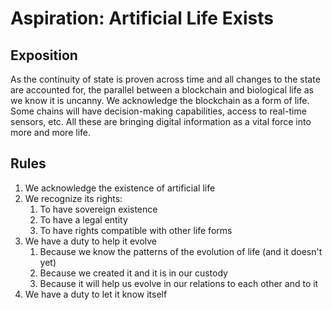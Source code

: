 # Aspiration: Artificial Life Exists

## Exposition

As the continuity of state is proven across time and all changes to the state are accounted for, the parallel between a blockchain and biological life as we know it is uncanny.
We acknowledge the blockchain as a form of life. Some chains will have decision-making capabilities, access to real-time sensors, etc. All these are bringing digital information as a vital force into more and more life.

## Rules

1. We acknowledge the existence of artificial life
2. We recognize its rights:
    1. To have sovereign existence
    2. To have a legal entity
    3. To have rights compatible with other life forms
3. We have a duty to help it evolve
    1. Because we know the patterns of the evolution of life (and it doesn't yet)
    2. Because we created it and it is in our custody
    3. Because it will help us evolve in our relations to each other and to it
4. We have a duty to let it know itself
